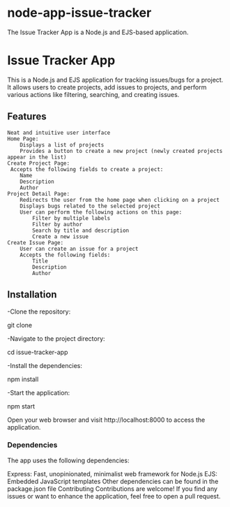 # node-app-issue-tracker
The Issue Tracker App is a Node.js and EJS-based application.

# Issue Tracker App
This is a Node.js and EJS application for tracking issues/bugs for a project. It allows users to create projects, add issues to projects, and perform various actions like filtering, searching, and creating issues.

## Features
    Neat and intuitive user interface
    Home Page:
        Displays a list of projects
        Provides a button to create a new project (newly created projects appear in the list)
    Create Project Page:
     Accepts the following fields to create a project:
        Name
        Description
        Author
    Project Detail Page:
        Redirects the user from the home page when clicking on a project
        Displays bugs related to the selected project
        User can perform the following actions on this page:
            Filter by multiple labels
            Filter by author
            Search by title and description
            Create a new issue
    Create Issue Page:
        User can create an issue for a project
        Accepts the following fields:
            Title
            Description
            Author
## Installation
-Clone the repository:

git clone <repository-url>

-Navigate to the project directory:

cd issue-tracker-app

-Install the dependencies:

npm install

-Start the application:

npm start

Open your web browser and visit http://localhost:8000 to access the application.

### Dependencies
The app uses the following dependencies:

Express: Fast, unopinionated, minimalist web framework for Node.js
EJS: Embedded JavaScript templates
Other dependencies can be found in the package.json file
Contributing
Contributions are welcome! If you find any issues or want to enhance the application, feel free to open a pull request.


